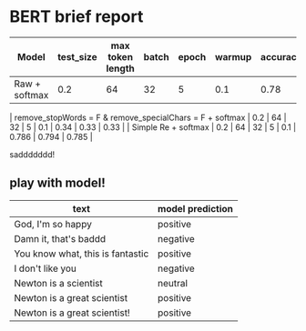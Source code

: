 # BERT brief report

| Model                                                    | test_size | max token length | batch | epoch | warmup | accuracy | precision | recall |
| -------------------------------------------------------- | --------- | ---------------- | ----- | ----- | ------ | -------- | --------- | ------ |
| Raw + softmax                                            | 0.2       | 64               | 32    | 5     | 0.1    | 0.78     | 0.79      | 0.77   |

| remove_stopWords = F & remove_specialChars = F + softmax                                     | 0.2       | 64               | 32    | 5     | 0.1    | 0.34     | 0.33      | 0.33   |
| Simple Re + softmax  | 0.2       | 64               | 32    | 5     | 0.1    | 0.786    | 0.794     | 0.785  |

saddddddd!



## play with model!

| text                             | model prediction |
| -------------------------------- | ---------------- |
| God, I'm so happy                | positive         |
| Damn it, that's baddd            | negative         |
| You know what, this is fantastic | positive         |
| I don't like you                 | negative         |
| Newton is a scientist            | neutral          |
| Newton is a great scientist      | positive         |
| Newton is a great scientist!     | positive         |


